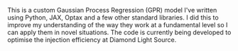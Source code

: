 This is a custom Gaussian Process Regression (GPR) model I've written using Python, JAX, Optax and a few other standard libraries. I did this to improve my understanding of the way they work at a fundamental level so I can apply them in novel situations. The code is currently being developed to optimise the injection efficiency at Diamond Light Source.
